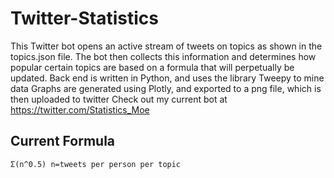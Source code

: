 # Twitter-Statistics #
This Twitter bot opens an active stream of tweets on topics as shown in the topics.json file. The bot then collects this information and determines how popular certain topics are based on a formula that will perpetually be updated.
Back end is written in Python, and uses the library Tweepy to mine data
Graphs are generated using Plotly, and exported to a png file, which is then uploaded to twitter
Check out my current bot at https://twitter.com/Statistics_Moe
## Current Formula ##
`Σ(n^0.5) n=tweets per person per topic`
